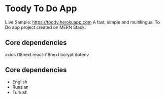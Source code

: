 # Toody To Do App

Live Sample: https://toody.herokuapp.com
A fast, simple and multilingual To Do app project created on MERN Stack.

## Core dependencies

axios
i18next
react-i18next
bcrypt
dotenv

## Core dependencies

- English
- Russian
- Turkish
